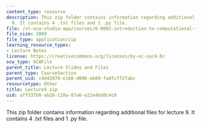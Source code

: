 ```yaml
---
content_type: resource
description: This zip folder contains information regarding additional files for lecture
  9. It contains 4 .txt files and 1 .py file.
file: /ol-ocw-studio-app/courses/6-0002-introduction-to-computational-thinking-and-data-science-fall-2016/aff537b8ab26118a87a6e22e4bd0c4c8_Lecture9.zip
file_size: 2809
file_type: application/zip
learning_resource_types:
- Lecture Notes
license: https://creativecommons.org/licenses/by-nc-sa/4.0/
ocw_type: OCWFile
parent_title: Lecture Slides and Files
parent_type: CourseSection
parent_uid: c4d42078-e168-d096-eb09-fadfcff2fabc
resourcetype: Other
title: Lecture9.zip
uid: aff537b8-ab26-118a-87a6-e22e4bd0c4c8
---
```

This zip folder contains information regarding additional files for lecture 9. It contains 4 .txt files and 1 .py file.